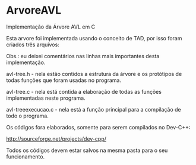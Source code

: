 # ArvoreAVL
Implementação da Árvore AVL em C

Esta arvore foi implementada usando o conceito de TAD, por isso foram criados três arquivos:

Obs.: eu deixei comentários nas linhas mais importantes desta implementação.

avl-tree.h - nela estão contidos a estrutura da árvore e os protótipos de todas funções que foram usadas no programa.

avl-tree.c - nela está contida a elaboração de todas as funções implementadas neste programa.

avl-treeexecucao.c - nela está a função principal para a compilação de todo o programa.

Os códigos fora elaborados, somente para serem compilados no Dev-C++:

http://sourceforge.net/projects/dev-cpp/

Todos os códigos devem estar salvos na mesma pasta para o seu funcionamento.
